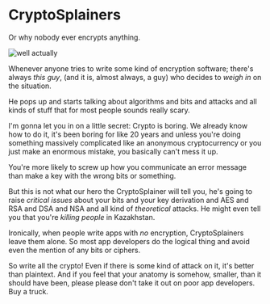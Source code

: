 # CryptoSplainers

Or why nobody ever encrypts anything.

![well actually](http://i.imgur.com/L6XKBOX.jpg)

Whenever anyone tries to write some kind of encryption software; there's always *this guy*, (and it is, almost always, a guy) who decides to *weigh in* on the situation.

He pops up and starts talking about algorithms and bits and attacks and all kinds of stuff that for most people sounds really scary.

I'm gonna let you in on a little secret:
Crypto is boring. We already know how to do it, it's been boring for like 20 years and unless you're doing something massively complicated like an anonymous cryptocurrency or you just make an enormous mistake, you basically can't mess it up.

You're more likely to screw up how you communicate an error message than make a key with the wrong bits or something.

But this is not what our hero the CryptoSplainer will tell you, he's going to raise *critical issues* about your bits and your key derivation and AES and RSA and DSA and NSA and all kind of *theoretical* attacks. He might even tell you that you're *killing people* in Kazakhstan.

Ironically, when people write apps with *no* encryption, CryptoSplainers leave them alone. So most app developers do the logical thing and avoid even the mention of any bits or ciphers.

So write all the crypto! Even if there is some kind of attack on it, it's better than plaintext. And if you feel that your anatomy is somehow, smaller, than it should have been, please please don't take it out on poor app developers. Buy a truck.
